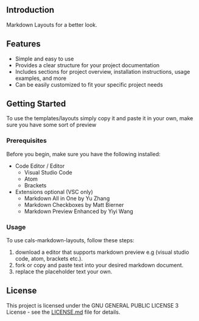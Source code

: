## Introduction
Markdown Layouts for a better look.

## Features
- Simple and easy to use
- Provides a clear structure for your project documentation
- Includes sections for project overview, installation instructions, usage examples, and more
- Can be easily customized to fit your specific project needs

## Getting Started
To use the templates/layouts simply copy it and paste it in your own, make sure you have some sort of preview

### Prerequisites
Before you begin, make sure you have the following installed:
- Code Editor / Editor
  - Visual Studio Code
  - Atom
  - Brackets
- Extensions optional (VSC only)
  - Markdown All in One by Yu Zhang
  - Markdown Checkboxes by Matt Bierner
  - Markdown Preview Enhanced by Yiyi Wang

### Usage
To use cals-markdown-layouts, follow these steps:
1. download a editor that supports markdown preview e.g (visual studio code, atom, brackets etc.).
2. fork or copy and paste text into your desired markdown document.
3. replace the placeholder text your own.

## License
This project is licensed under the GNU GENERAL PUBLIC LICENSE 3 License - see the [LICENSE.md](../LICENSE) file for details.